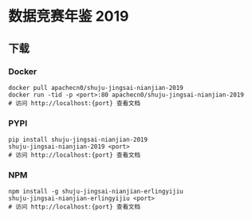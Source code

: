 # 数据竞赛年鉴 2019

## 下载

### Docker

```
docker pull apachecn0/shuju-jingsai-nianjian-2019
docker run -tid -p <port>:80 apachecn0/shuju-jingsai-nianjian-2019
# 访问 http://localhost:{port} 查看文档
```

### PYPI

```
pip install shuju-jingsai-nianjian-2019
shuju-jingsai-nianjian-2019 <port>
# 访问 http://localhost:{port} 查看文档
```

### NPM

```
npm install -g shuju-jingsai-nianjian-erlingyijiu
shuju-jingsai-nianjian-erlingyijiu <port>
# 访问 http://localhost:{port} 查看文档
```